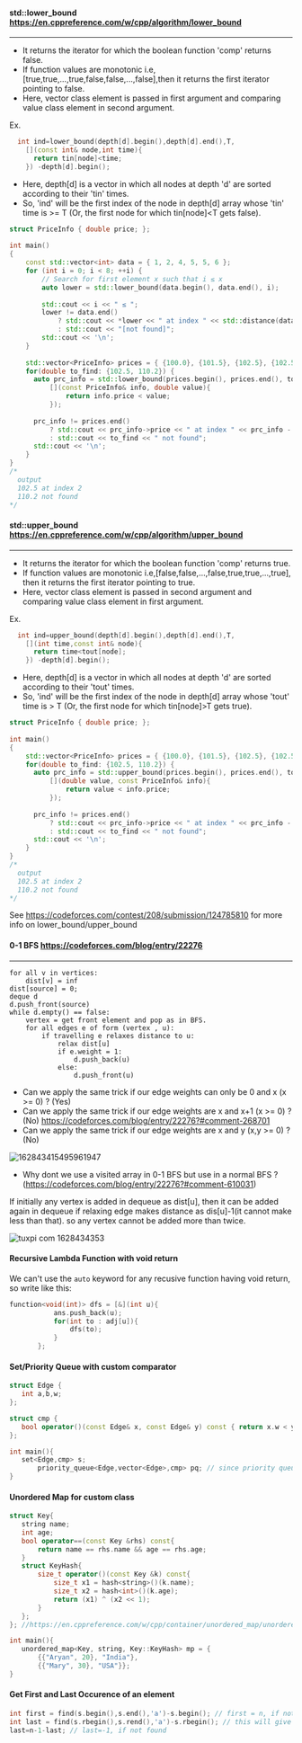 #### std::lower_bound https://en.cppreference.com/w/cpp/algorithm/lower_bound
---
  - It returns the iterator for which the boolean function 'comp' returns false.
  - If function values are monotonic i.e,[true,true,...,true,false,false,...,false],then it returns the first iterator pointing to false.
  - Here, vector class element is passed in first argument and comparing value class element in second argument.

  Ex. 
```cpp
  int ind=lower_bound(depth[d].begin(),depth[d].end(),T,
    [](const int& node,int time){
      return tin[node]<time;
    }) -depth[d].begin();
```
  - Here, depth[d] is a vector in which all nodes at depth 'd' are sorted according to their 'tin' times.
  - So, 'ind' will be the first index of the node in depth[d] array whose 'tin' time is >= T (Or, the first node for which tin[node]<T gets false).

```cpp
struct PriceInfo { double price; };
 
int main()
{
    const std::vector<int> data = { 1, 2, 4, 5, 5, 6 };
    for (int i = 0; i < 8; ++i) {
        // Search for first element x such that i ≤ x
        auto lower = std::lower_bound(data.begin(), data.end(), i);
 
        std::cout << i << " ≤ ";
        lower != data.end()
            ? std::cout << *lower << " at index " << std::distance(data.begin(), lower)
            : std::cout << "[not found]";
        std::cout << '\n';
    }
 
    std::vector<PriceInfo> prices = { {100.0}, {101.5}, {102.5}, {102.5}, {107.3} };
    for(double to_find: {102.5, 110.2}) {
      auto prc_info = std::lower_bound(prices.begin(), prices.end(), to_find,
          [](const PriceInfo& info, double value){
              return info.price < value;
          });
 
      prc_info != prices.end()
          ? std::cout << prc_info->price << " at index " << prc_info - prices.begin()
          : std::cout << to_find << " not found";
      std::cout << '\n';
    }
}
/*
  output
  102.5 at index 2
  110.2 not found
*/
```

#### std::upper_bound https://en.cppreference.com/w/cpp/algorithm/upper_bound
---
  - It returns the iterator for which the boolean function 'comp' returns true.
  - If function values are monotonic i.e,[false,false,...,false,true,true,...,true], then it returns the first iterator pointing to true.
  - Here, vector class element is passed in second argument and comparing value class element in first argument.

  Ex.                                                                                                                       
  
```cpp                                                                                                                              
  int ind=upper_bound(depth[d].begin(),depth[d].end(),T,
    [](int time,const int& node){
      return time<tout[node];
    }) -depth[d].begin();
```
  - Here, depth[d] is a vector in which all nodes at depth 'd' are sorted according to their 'tout' times.
  - So, 'ind' will be the first index of the node in depth[d] array whose 'tout' time is > T (Or, the first node for which tin[node]>T gets true).
 
```cpp
struct PriceInfo { double price; };
 
int main()
{
    std::vector<PriceInfo> prices = { {100.0}, {101.5}, {102.5}, {102.5}, {107.3} };
    for(double to_find: {102.5, 110.2}) {
      auto prc_info = std::upper_bound(prices.begin(), prices.end(), to_find,
          [](double value, const PriceInfo& info){
              return value < info.price;
          });
 
      prc_info != prices.end()
          ? std::cout << prc_info->price << " at index " << prc_info - prices.begin()
          : std::cout << to_find << " not found";
      std::cout << '\n';
    }
}
/*
  output
  102.5 at index 2
  110.2 not found
*/
 ```

See https://codeforces.com/contest/208/submission/124785810 for more info on lower_bound/upper_bound

#### 0-1 BFS https://codeforces.com/blog/entry/22276
---
```
for all v in vertices:
	dist[v] = inf
dist[source] = 0;
deque d
d.push_front(source)
while d.empty() == false:
	vertex = get front element and pop as in BFS.
	for all edges e of form (vertex , u):
		if travelling e relaxes distance to u:
			relax dist[u]
			if e.weight = 1:
				d.push_back(u)
			else:
				d.push_front(u)
```

- Can we apply the same trick if our edge weights can only be 0 and x (x >= 0) ? (Yes)
- Can we apply the same trick if our edge weights are x and x+1 (x >= 0) ? (No) https://codeforces.com/blog/entry/22276?#comment-268701
- Can we apply the same trick if our edge weights are x and y (x,y >= 0) ? (No)

![162843415495961947](https://user-images.githubusercontent.com/55305876/128636279-17568633-af97-4c08-be72-f8db1ccb6722.png)


- Why dont we use a visited array in 0-1 BFS but use in a normal BFS ? (https://codeforces.com/blog/entry/22276?#comment-610031)

If initially any vertex is added in dequeue as dist[u], then it can be added again in dequeue if relaxing edge makes distance as dis[u]-1(it cannot make less than that). so any vertex cannot be added more than twice.

![tuxpi com 1628434353](https://user-images.githubusercontent.com/55305876/128636283-24272aa8-4969-4e4b-b007-9767462243a1.jpg)

#### Recursive Lambda Function with void return
 We can't use the `auto` keyword for any recusive function having void return, so write like this:
 ```cpp
 function<void(int)> dfs = [&](int u){
            ans.push_back(u);
            for(int to : adj[u]){
                dfs(to);
            }
        };
```

#### Set/Priority Queue with custom comparator
 
 ```cpp
 struct Edge {
 	int a,b,w;
 };

 struct cmp {
 	bool operator()(const Edge& x, const Edge& y) const { return x.w < y.w; }
 };
 
 int main(){
 	set<Edge,cmp> s;
		priority_queue<Edge,vector<Edge>,cmp> pq; // since priority queue stores element in reverse, you will get edge with max weight first
 }
```



#### Unordered Map for custom class
 
 ```cpp
struct Key{
	string name;
	int age;
	bool operator==(const Key &rhs) const{
		return name == rhs.name && age == rhs.age;
	}
	struct KeyHash{
		size_t operator()(const Key &k) const{
			size_t x1 = hash<string>()(k.name);
			size_t x2 = hash<int>()(k.age);
			return (x1) ^ (x2 << 1);
		}
	};
}; //https://en.cppreference.com/w/cpp/container/unordered_map/unordered_map

int main(){
	unordered_map<Key, string, Key::KeyHash> mp = {
		{{"Aryan", 20}, "India"},
		{{"Mary", 30}, "USA"}};
}
```


#### Get First and Last Occurence of an element

```cpp
int first = find(s.begin(),s.end(),'a')-s.begin(); // first = n, if not found
int last = find(s.rbegin(),s.rend(),'a')-s.rbegin(); // this will give index starting from back
last=n-1-last; // last=-1, if not found
```
